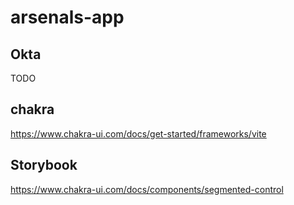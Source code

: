 # arsenals-app

## Okta

TODO

## chakra

<https://www.chakra-ui.com/docs/get-started/frameworks/vite>

## Storybook

<https://www.chakra-ui.com/docs/components/segmented-control>
